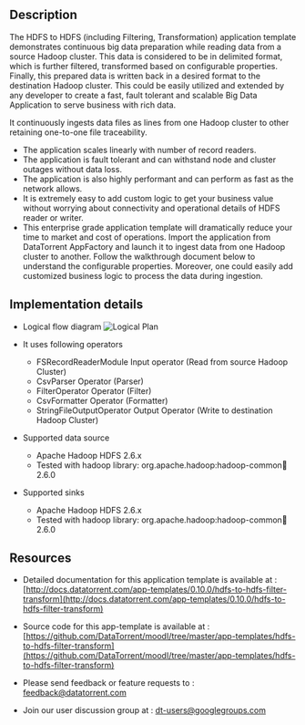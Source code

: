 ## Description

The HDFS to HDFS (including Filtering, Transformation) application template demonstrates continuous big data preparation while reading data from a source Hadoop cluster. This data is considered to be in delimited format, which is further filtered, transformed based on configurable properties. Finally, this prepared data is written back in a desired format to the destination Hadoop cluster. This could be easily utilized and extended by any developer to create a fast, fault tolerant and scalable Big Data Application to serve business with rich data.

It continuously ingests data files as lines from one Hadoop cluster to other retaining one-to-one file traceability.

- The application scales linearly with number of record readers.
- The application is fault tolerant and can withstand node and cluster outages without data loss.
- The application is also highly performant and can perform as fast as the network allows.
- It is extremely easy to add custom logic to get your business value without worrying about connectivity and operational details of HDFS reader or writer.
- This enterprise grade application template will dramatically reduce your time to market and cost of operations.
Import the application from DataTorrent AppFactory and launch it to ingest data from one Hadoop cluster to another. Follow the walkthrough document below to understand the configurable properties. Moreover, one could easily add customized business logic to process the data during ingestion.

## Implementation details

- Logical flow diagram
![Logical Plan](https://www.datatorrent.com/wp-content/uploads/2017/08/hdfs-to-hdfs-filter-transform-dag.png)

- It uses following operators
  - FSRecordReaderModule Input operator (Read from source Hadoop Cluster)
  - CsvParser Operator (Parser)
  - FilterOperator Operator (Filter)
  - CsvFormatter Operator (Formatter)
  - StringFileOutputOperator Output Operator (Write to destination Hadoop Cluster)  
- Supported data source
  - Apache Hadoop HDFS 2.6.x
  - Tested with hadoop library: org.apache.hadoop:hadoop-common:jar:2.6.0
- Supported sinks
  - Apache Hadoop HDFS 2.6.x
  - Tested with hadoop library: org.apache.hadoop:hadoop-common:jar:2.6.0

## Resources

  - Detailed documentation for this application template is available at :
[http://docs.datatorrent.com/app-templates/0.10.0/hdfs-to-hdfs-filter-transform](http://docs.datatorrent.com/app-templates/0.10.0/hdfs-to-hdfs-filter-transform)

  - Source code for this app-template is available at :
  [https://github.com/DataTorrent/moodI/tree/master/app-templates/hdfs-to-hdfs-filter-transform](https://github.com/DataTorrent/moodI/tree/master/app-templates/hdfs-to-hdfs-filter-transform)

  - Please send feedback or feature requests to :
      <a href="mailto:feedback@datatorrent.com"  class="feedback" id="feedback" ga-track="feedback">feedback@datatorrent.com</a>

  - Join our user discussion group at :
      <a href="mailto:dt-users@googlegroups.com"  class="maillist" id="maillist" ga-track="maillist">dt-users@googlegroups.com</a>
